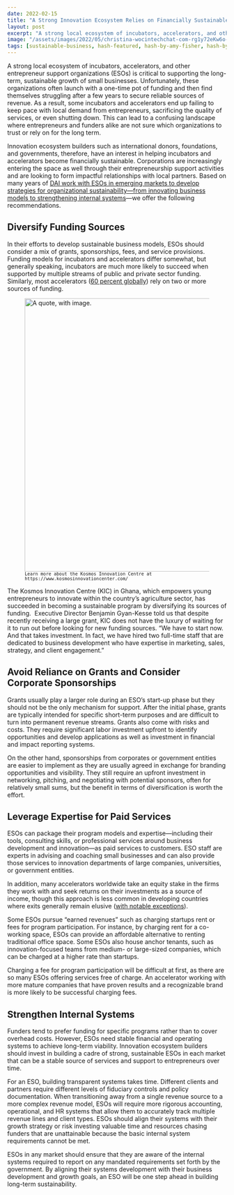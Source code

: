 ```yaml
---
date: 2022-02-15
title: "A Strong Innovation Ecosystem Relies on Financially Sustainable Incubators and Accelerators"
layout: post
excerpt: "A strong local ecosystem of incubators, accelerators, and other entrepreneur support organizations (ESOs) is critical to supporting the long-term, sustainable growth of small businesses. Unfortunately, these organizations often find themselves struggling."
image: "/assets/images/2022/05/christina-wocintechchat-com-rg1y72eKw6o-unsplash.jpg"
tags: [sustainable-business, hash-featured, hash-by-amy-fisher, hash-by-dipika-chawla, hash-developments]
---
```

<p>A strong local ecosystem of incubators, accelerators, and other entrepreneur support organizations (ESOs) is critical to supporting the long-term, sustainable growth of small businesses. Unfortunately, these organizations often launch with a one-time pot of funding and then find themselves struggling after a few years to secure reliable sources of revenue. As a result, some incubators and accelerators end up failing to keep pace with local demand from entrepreneurs, sacrificing the quality of services, or even shutting down. This can lead to a confusing landscape where entrepreneurs and funders alike are not sure which organizations to trust or rely on for the long term.</p><p>Innovation ecosystem builders such as international donors, foundations, and governments, therefore, have an interest in helping incubators and accelerators become financially sustainable. Corporations are increasingly entering the space as well through their entrepreneurship support activities and are looking to form impactful relationships with local partners. Based on many years of <a href="https://www.dai.com/our-work/solutions/sustainable/sustainable-business-enterprise-innovation?ref=pubs.ghost.io">DAI work with ESOs in emerging markets to develop strategies for organizational sustainability—from innovating business models to strengthening internal systems</a>—we offer the following recommendations.</p><h2 id="diversify-funding-sources">Diversify Funding Sources</h2><p>In their efforts to develop sustainable business models, ESOs should consider a mix of grants, sponsorships, fees, and service provisions. Funding models for incubators and accelerators differ somewhat, but generally speaking, incubators are much more likely to succeed when supported by multiple streams of public and private sector funding. Similarly, most accelerators (<a href="https://www.galidata.org/accelerators/?ref=pubs.ghost.io">60 percent globally</a>) rely on two or more sources of funding.</p><figure class="kg-card kg-image-card kg-card-hascaption"><img src="/assets/images/2022/05/KIC-article-e025cf-1.png" class="kg-image" alt="A quote, with image." loading="lazy" width="1200" height="627" srcset="/assets/images/size/w600/2022/05/KIC-article-e025cf-1.png 600w, /assets/images/size/w1000/2022/05/KIC-article-e025cf-1.png 1000w, /assets/images/2022/05/KIC-article-e025cf-1.png 1200w" sizes="(min-width: 720px) 720px"><figcaption><code><code>Learn more about the Kosmos Innovation Centre at https://www.kosmosinnovationcenter.com/</code></code></figcaption></figure><p>The Kosmos Innovation Centre (KIC) in Ghana, which empowers young entrepreneurs to innovate within the country’s agriculture sector, has succeeded in becoming a sustainable program by diversifying its sources of funding.  Executive Director Benjamin Gyan-Kesse told us that despite recently receiving a large grant, KIC does not have the luxury of waiting for it to run out before looking for new funding sources. “We have to start now. And that takes investment. In fact, we have hired two full-time staff that are dedicated to business development who have expertise in marketing, sales, strategy, and client engagement.”</p><h2 id="avoid-reliance-on-grants-and-consider-corporate-sponsorships">Avoid Reliance on Grants and Consider Corporate Sponsorships</h2><p>Grants usually play a larger role during an ESO’s start-up phase but they should not be the only mechanism for support. After the initial phase, grants are typically intended for specific short-term purposes and are difficult to turn into permanent revenue streams. Grants also come with risks and costs. They require significant labor investment upfront to identify opportunities and develop applications as well as investment in financial and impact reporting systems.</p><p>On the other hand, sponsorships from corporates or government entities are easier to implement as they are usually agreed in exchange for branding opportunities and visibility. They still require an upfront investment in networking, pitching, and negotiating with potential sponsors, often for relatively small sums, but the benefit in terms of diversification is worth the effort.</p><h2 id="leverage-expertise-for-paid-services">Leverage Expertise for Paid Services</h2><p>ESOs can package their program models and expertise—including their tools, consulting skills, or professional services around business development and innovation—as paid services to customers. ESO staff are experts in advising and coaching small businesses and can also provide those services to innovation departments of large companies, universities, or government entities.</p><p>In addition, many accelerators worldwide take an equity stake in the firms they work with and seek returns on their investments as a source of income, though this approach is less common in developing countries where exits generally remain elusive (<a href="https://about.crunchbase.com/blog/digest-africa-launches-the-2020-index-report-with-crunchbase/?ref=pubs.ghost.io">with notable exceptions</a>).</p><p>Some ESOs pursue “earned revenues” such as charging startups rent or fees for program participation. For instance, by charging rent for a co-working space, ESOs can provide an affordable alternative to renting traditional office space. Some ESOs also house anchor tenants, such as innovation-focused teams from medium- or large-sized companies, which can be charged at a higher rate than startups.</p><p>Charging a fee for program participation will be difficult at first, as there are so many ESOs offering services free of charge. An accelerator working with more mature companies that have proven results and a recognizable brand is more likely to be successful charging fees.</p><h2 id="strengthen-internal-systems">Strengthen Internal Systems</h2><p>Funders tend to prefer funding for specific programs rather than to cover overhead costs. However, ESOs need stable financial and operating systems to achieve long-term viability. Innovation ecosystem builders should invest in building a cadre of strong, sustainable ESOs in each market that can be a stable source of services and support to entrepreneurs over time.</p><p>For an ESO, building transparent systems takes time. Different clients and partners require different levels of fiduciary controls and policy documentation. When transitioning away from a single revenue source to a more complex revenue model, ESOs will require more rigorous accounting, operational, and HR systems that allow them to accurately track multiple revenue lines and client types. ESOs should align their systems with their growth strategy or risk investing valuable time and resources chasing funders that are unattainable because the basic internal system requirements cannot be met.</p><p>ESOs in any market should ensure that they are aware of the internal systems required to report on any mandated requirements set forth by the government. By aligning their systems development with their business development and growth goals, an ESO will be one step ahead in building long-term sustainability.</p>
  